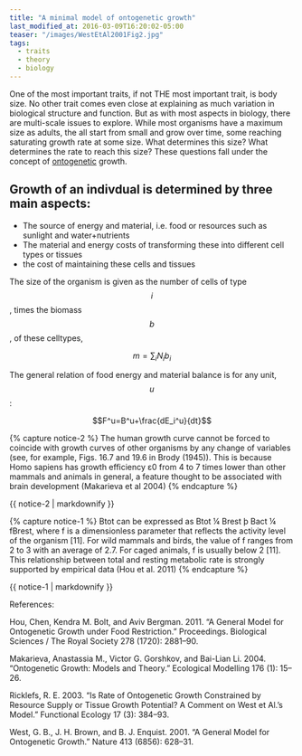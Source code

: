 ```yaml
---
title: "A minimal model of ontogenetic growth"
last_modified_at: 2016-03-09T16:20:02-05:00
teaser: "/images/WestEtAl2001Fig2.jpg"
tags:
  - traits
  - theory
  - biology
---
```


One of the most important traits, if not THE most important trait, is body size. No other trait comes even close at explaining as much variation in biological structure and function. But as with most aspects in biology, there are multi-scale issues to explore. While most organisms have a maximum size as adults, the all start from small and grow over time, some reaching saturating growth rate at some size. What determines this size? What determines the rate to reach this size? These questions fall under the concept of [ontogenetic](https://en.wikipedia.org/wiki/Ontogeny) growth.

## Growth of an indivdual is determined by three main aspects:

* The source of energy and material, i.e. food or resources such as sunlight and water+nutrients
* The material and energy costs of transforming these into different cell types or tissues
* the cost of maintaining these cells and tissues

The size of the organism is given as the number of cells of type $$i$$, times the biomass $$b$$, of these celltypes, 

$$ m=\sum_{i} N_i b_i $$


The general relation of food energy and material balance is for any unit, $$u$$:

$$F^u=B^u+\frac{dE_i^u}{dt}$$

{% capture notice-2 %}
The human growth curve cannot be forced to coincide with growth curves of other organisms by any change of variables (see, for example, Figs. 16.7 and 19.6 in Brody (1945)). This is because Homo sapiens has growth efficiency ε0 from 4 to 7 times lower than other mammals and animals in general, a feature thought to be associated with brain development (Makarieva et al 2004)
{% endcapture %}
<div class="notice--info">{{ notice-2 | markdownify }}</div>

{% capture notice-1 %}
Btot can be expressed as Btot ¼ Brest þ Bact ¼ fBrest, where f is a dimensionless parameter that reflects the activity level of the organism [11]. For wild mammals and birds, the value of f ranges from 2 to 3 with an average of 2.7. For caged animals, f is usually below 2 [11]. This relationship between total and resting metabolic rate is strongly supported by empirical data (Hou et al. 2011)
{% endcapture %}
<div class="notice--info">{{ notice-1 | markdownify }}</div>

<div id="drawing"></div>
<div id="another"></div>
<div id="experiment"></div>
<div id="drawingD3"></div>



References:

Hou, Chen, Kendra M. Bolt, and Aviv Bergman. 2011. “A General Model for Ontogenetic Growth under Food Restriction.” Proceedings. Biological Sciences / The Royal Society 278 (1720): 2881–90.

Makarieva, Anastassia M., Victor G. Gorshkov, and Bai-Lian Li. 2004. “Ontogenetic Growth: Models and Theory.” Ecological Modelling 176 (1): 15–26.

Ricklefs, R. E. 2003. “Is Rate of Ontogenetic Growth Constrained by Resource Supply or Tissue Growth Potential? A Comment on West et Al.’s Model.” Functional Ecology 17 (3): 384–93.

West, G. B., J. H. Brown, and B. J. Enquist. 2001. “A General Model for Ontogenetic Growth.” Nature 413 (6856): 628–31.



 <script type="text/javascript" src="https://cdnjs.cloudflare.com/ajax/libs/svg.js/2.6.5/svg.min.js"></script>
 <script type="text/javascript" src="https://zahachtah.github.io/CAS/assets/js/colorbrewer.min.js"></script>
<script>
  // initialize SVG.js
var draw = SVG('drawing')

// draw pink square
draw.rect(50, 50).move(50, 50).fill(colorbrewer.YlGn[6][1])
draw.rect(50, 50).move(150, 50).fill(colorbrewer.YlGn[6][2])
draw.rect(50, 50).move(250, 50).fill(colorbrewer.YlGn[6][3])
draw.rect(50, 50).move(350, 50).fill(colorbrewer.YlGn[6][4])
draw.rect(50, 50).move(450, 50).fill(colorbrewer.YlGn[6][5])
draw.rect(50, 50).move(550, 50).fill(colorbrewer.YlGn[6][6])
</script>


<script src="https://d3js.org/d3.v4.min.js"></script>


<script src="https://d3js.org/d3-selection-multi.v1.min.js"></script>
<script>
     var svg = d3.select("#another")
                    .append('svg')
                    .attrs({ width: 500, height: 200 });
        svg.append('rect')
           .attrs({ x: 10, y: 10, width: 80, height: 80, fill: "#ffffcc" })
           .transition()
           .duration(5000)
           .attrs({ x: 460, y: 150, width: 40, height: 40, fill: "#31a354" });
</script>




<script>
     var svg = d3.select("#another")
                    .append('svg')
                    .attrs({ width: 500, height: 200 });
        svg.append('rect')
           .attrs({ x: 10, y: 10, width: 200, height: 100, fill: "#ffffcc" })
        svg.append("text")
	        .attr({ x:10, y:10})
	        .text("something")

</script>

<script>
var width = 800,
    height = 600;
  var k=1
var svg = d3.select("#drawingD3").append("svg")
    .attr("width", width)
    .attr("height", height)
    .on("mousedown", mousedown)
    .on("mouseup", mouseup);
function mousedown() {
   var m = d3.mouse(this);
  
   rect = svg.append("rect")
        .attr("x", m[0])
        .attr("y", m[1])
        .attr("height", 0)
        .attr("fill",colorbrewer.YlGn[6][k])
        .attr("width", 0);
    svg.on("mousemove", mousemove);
    k=k+1;
}
function mousemove(d) {
    var m = d3.mouse(this);
    rect.attr("width", Math.max(0, m[0] - +rect.attr("x")))
        .attr("height", Math.max(0, m[1] - +rect.attr("y")));
}
function mouseup() {
    svg.on("mousemove", null);
}
</script>
